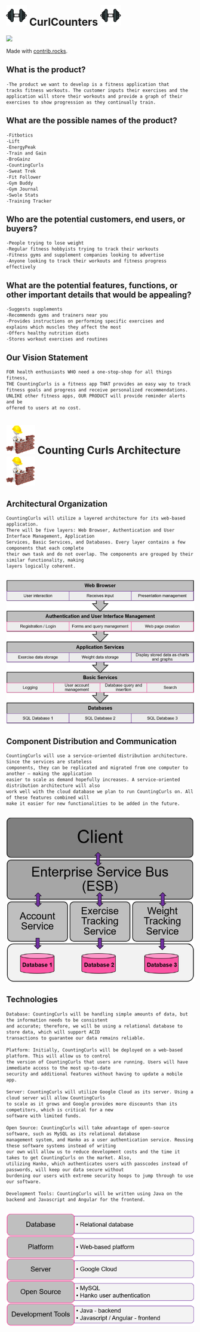 # ![smalldumbbell](img/smalldumbbell.png) **CurlCounters** ![smalldumbbell](img/smalldumbbell.png)

<a href="https://github.com/Zac-Sells/-Curl-Counters/graphs/contributors">
  <img src="https://contrib.rocks/image?repo=Zac-Sells/-Curl-Counters" />
</a>

Made with [contrib.rocks](https://contrib.rocks).

## What is the product?
	-The product we want to develop is a fitness application that 
	tracks fitness workouts. The customer inputs their exercises and the 
	application will store their workouts and provide a graph of their 
	exercises to show progression as they continually train.

## What are the possible names of the product?
	-Fitbotics
	-Lift
	-EnergyPeak
	-Train and Gain
	-BroGainz
	-CountingCurls
	-Sweat Trek
	-Fit Follower
	-Gym Buddy
	-Gym Journal
	-Swole Stats
	-Training Tracker

## Who are the potential customers, end users, or buyers?
	-People trying to lose weight
	-Regular fitness hobbyists trying to track their workouts
	-Fitness gyms and supplement companies looking to advertise
	-Anyone looking to track their workouts and fitness progress 
	effectively

## What are the potential features, functions, or other important details that would be appealing? 
	-Suggests supplements
	-Recommends gyms and trainers near you
	-Provides instructions on performing specific exercises and 
	explains which muscles they affect the most
	-Offers healthy nutrition diets
	-Stores workout exercises and routines

## Our Vision Statement
	FOR health enthusiasts WHO need a one-stop-shop for all things fitness, 
	THE CountingCurls is a fitness app THAT provides an easy way to track 
	fitness goals and progress and receive personalized recommendations. 
	UNLIKE other fitness apps, OUR PRODUCT will provide reminder alerts and be 
	offered to users at no cost.

# ![archgif](img/archgif.gif) Counting Curls Architecture ![archgif](img/archgif.gif)
	
## Architectural Organization
	CountingCurls will utilize a layered architecture for its web-based application. 
	There will be five layers: Web Browser, Authentication and User Interface Management, Application 
	Services, Basic Services, and Databases. Every layer contains a few components that each complete 
	their own task and do not overlap. The components are grouped by their similar functionality, making
	layers logically coherent. 

## ![arch1img](img/arch1img.png)

## Component Distribution and Communication
	CountingCurls will use a service-oriented distribution architecture. Since the services are stateless
	components, they can be replicated and migrated from one computer to another – making the application
	easier to scale as demand hopefully increases. A service-oriented distribution architecture will also 
	work well with the cloud database we plan to run CountingCurls on. All of these features combined will
	make it easier for new functionalities to be added in the future. 

## ![arch2img](img/arch2img.png)

## Technologies
	Database: CountingCurls will be handling simple amounts of data, but the information needs to be consistent
	and accurate; therefore, we will be using a relational database to store data, which will support ACID 
	transactions to guarantee our data remains reliable.  

	Platform: Initially, CountingCurls will be deployed on a web-based platform. This will allow us to control 
	the version of CountingCurls that users are running. Users will have immediate access to the most up-to-date 
	security and additional features without having to update a mobile app.  

	Server: CountingCurls will utilize Google Cloud as its server. Using a cloud server will allow CountingCurls
	to scale as it grows and Google provides more discounts than its competitors, which is critical for a new 
	software with limited funds.  

	Open Source: CountingCurls will take advantage of open-source software, such as MySQL as its relational database
	management system, and Hanko as a user authentication service. Reusing these software systems instead of writing
	our own will allow us to reduce development costs and the time it takes to get CountingCurls on the market. Also,
	utilizing Hanko, which authenticates users with passcodes instead of passwords, will keep our data secure without 
	burdening our users with extreme security hoops to jump through to use our software. 

	Development Tools: CountingCurls will be written using Java on the backend and Javascript and Angular for the frontend. 

## ![arch3img](img/arch3img.png)